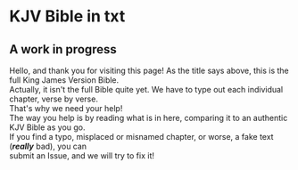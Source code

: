 # KJV Bible in txt
## A work in progress
Hello, and thank you for visiting this page! As the title says above, this is the full King James Version Bible.\
Actually, it isn't the full Bible quite yet. We have to type out each individual chapter, verse by verse.\
That's why we need your help!\
The way you help is by reading what is in here, comparing it to an authentic KJV Bible as you go.\
If you find a typo, misplaced or misnamed chapter, or worse, a fake text (***really*** bad), you can\
submit an Issue, and we will try to fix it!
